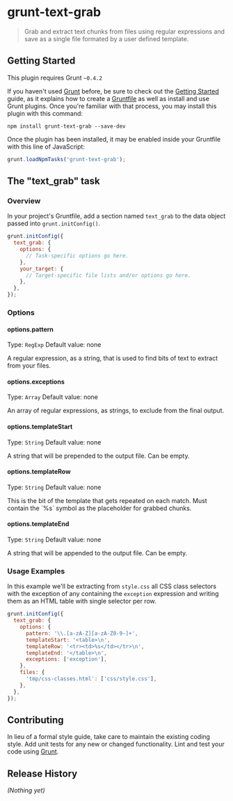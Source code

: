 # grunt-text-grab

> Grab and extract text chunks from files using regular expressions and save as a single file formated by a user defined template.

## Getting Started
This plugin requires Grunt `~0.4.2`

If you haven't used [Grunt](http://gruntjs.com/) before, be sure to check out the [Getting Started](http://gruntjs.com/getting-started) guide, as it explains how to create a [Gruntfile](http://gruntjs.com/sample-gruntfile) as well as install and use Grunt plugins. Once you're familiar with that process, you may install this plugin with this command:

```shell
npm install grunt-text-grab --save-dev
```

Once the plugin has been installed, it may be enabled inside your Gruntfile with this line of JavaScript:

```js
grunt.loadNpmTasks('grunt-text-grab');
```

## The "text_grab" task

### Overview
In your project's Gruntfile, add a section named `text_grab` to the data object passed into `grunt.initConfig()`.

```js
grunt.initConfig({
  text_grab: {
    options: {
      // Task-specific options go here.
    },
    your_target: {
      // Target-specific file lists and/or options go here.
    },
  },
});
```

### Options

#### options.pattern
Type: `RegExp`
Default value: none

A regular expression, as a string, that is used to find bits of text to extract from your files.

#### options.exceptions
Type: `Array`
Default value: none

An array of regular expressions, as strings, to exclude from the final output.

#### options.templateStart
Type: `String`
Default value: none

A string that will be prepended to the output file. Can be empty.

#### options.templateRow
Type: `String`
Default value: none

This is the bit of the template that gets repeated on each match. Must contain the ´%s´ symbol as the placeholder for grabbed chunks.

#### options.templateEnd
Type: `String`
Default value: none

A string that will be appended to the output file. Can be empty.

### Usage Examples

In this example we'll be extracting from `style.css` all CSS class selectors with the exception of any containing the `exception` expression and writing them as an HTML table with single selector per row.

```js
grunt.initConfig({
  text_grab: {
    options: {
      pattern: '\\.[a-zA-Z][a-zA-Z0-9-]+',
      templateStart: '<table>\n',
      templateRow: '<tr><td>%s</td></tr>\n',
      templateEnd: '</table>\n',
      exceptions: ['exception'],
    },
    files: {
      'tmp/css-classes.html': ['css/style.css'],
    },
  },
});
```

## Contributing
In lieu of a formal style guide, take care to maintain the existing coding style. Add unit tests for any new or changed functionality. Lint and test your code using [Grunt](http://gruntjs.com/).

## Release History
_(Nothing yet)_
